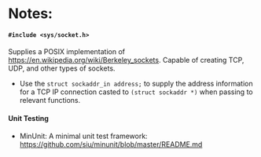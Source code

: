 # Notes:

#### `#include <sys/socket.h>`
Supplies a POSIX implementation of https://en.wikipedia.org/wiki/Berkeley_sockets. Capable of creating TCP, UDP, and other types of sockets.
- Use the `struct sockaddr_in address;` to supply the address information for a TCP IP connection casted to `(struct sockaddr *)` when passing to relevant functions.

#### Unit Testing
- MinUnit: A minimal unit test framework: https://github.com/siu/minunit/blob/master/README.md 
